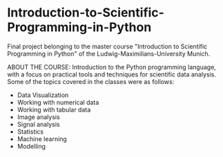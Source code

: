# Introduction-to-Scientific-Programming-in-Python
Final project belonging to the master course "Introduction to Scientific Programming in Python" of the Ludwig-Maximilians-University Munich.

ABOUT THE COURSE:
Introduction to the Python programming language, with a focus on practical tools and techniques for scientific data analysis.
Some of the topics covered in the classes were as follows:
- Data Visualization
- Working with numerical data
- Working with tabular data
- Image analysis
- Signal analysis
- Statistics
- Machine learning
- Modelling
